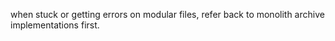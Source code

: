 when stuck or getting errors on modular files, refer back to monolith archive implementations first.